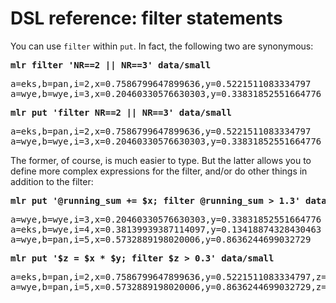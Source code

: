 <!---  PLEASE DO NOT EDIT DIRECTLY. EDIT THE .md.in FILE PLEASE. --->
# DSL reference: filter statements

You can use `filter` within `put`. In fact, the following two are synonymous:

<pre class="pre-highlight-in-pair">
<b>mlr filter 'NR==2 || NR==3' data/small</b>
</pre>
<pre class="pre-non-highlight-in-pair">
a=eks,b=pan,i=2,x=0.7586799647899636,y=0.5221511083334797
a=wye,b=wye,i=3,x=0.20460330576630303,y=0.33831852551664776
</pre>

<pre class="pre-highlight-in-pair">
<b>mlr put 'filter NR==2 || NR==3' data/small</b>
</pre>
<pre class="pre-non-highlight-in-pair">
a=eks,b=pan,i=2,x=0.7586799647899636,y=0.5221511083334797
a=wye,b=wye,i=3,x=0.20460330576630303,y=0.33831852551664776
</pre>

The former, of course, is much easier to type. But the latter allows you to define more complex expressions for the filter, and/or do other things in addition to the filter:

<pre class="pre-highlight-in-pair">
<b>mlr put '@running_sum += $x; filter @running_sum > 1.3' data/small</b>
</pre>
<pre class="pre-non-highlight-in-pair">
a=wye,b=wye,i=3,x=0.20460330576630303,y=0.33831852551664776
a=eks,b=wye,i=4,x=0.38139939387114097,y=0.13418874328430463
a=wye,b=pan,i=5,x=0.5732889198020006,y=0.8636244699032729
</pre>

<pre class="pre-highlight-in-pair">
<b>mlr put '$z = $x * $y; filter $z > 0.3' data/small</b>
</pre>
<pre class="pre-non-highlight-in-pair">
a=eks,b=pan,i=2,x=0.7586799647899636,y=0.5221511083334797,z=0.3961455844854848
a=wye,b=pan,i=5,x=0.5732889198020006,y=0.8636244699032729,z=0.4951063394654227
</pre>
